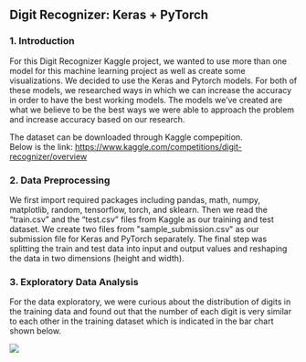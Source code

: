 ## Digit Recognizer: Keras + PyTorch

### 1. Introduction

For this Digit Recognizer Kaggle project, we wanted to use more than one model for this machine learning project as well as create some visualizations. We decided to use the Keras and Pytorch models. For both of these models, we researched ways in which we can increase the accuracy in order to have the best working models. The models we’ve created are what we believe to be the best ways we were able to approach the problem and increase accuracy based on our research. <br>

The dataset can be downloaded through Kaggle compepition. <br>
Below is the link: https://www.kaggle.com/competitions/digit-recognizer/overview

### 2. Data Preprocessing

We first import required packages including pandas, math, numpy, matplotlib, random, tensorflow, torch, and sklearn. Then we read the “train.csv” and  the “test.csv” files from Kaggle as our training and test dataset. We create two files from "sample_submission.csv" as our submission file for Keras and PyTorch separately. The final step was splitting the train and test data into input and output values and reshaping the data in two dimensions (height and width).

### 3. Exploratory Data Analysis 

For the data exploratory, we were curious about the distribution of digits in the training data and found out that the number of each digit is very similar to each other in the training dataset which is indicated in the bar chart shown below.

![](https://ppt.cc/fd0Qax@.png)
